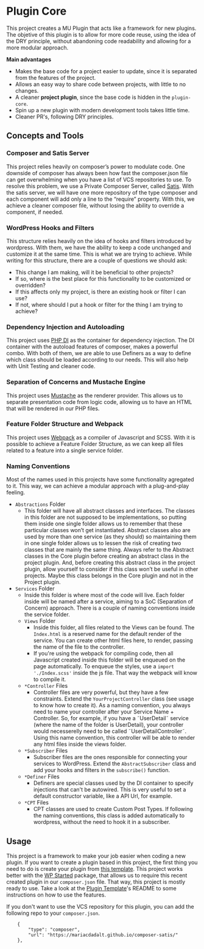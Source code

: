 # Plugin Core

This project creates a MU Plugin that acts like a framework for new plugins. The objetive of this plugin is to allow for more code reuse, using the idea of the DRY principle, without abandoning code readability and allowing for a more modular approach.

**Main advantages**
- Makes the base code for a project easier to update, since it is separated from the features of the project.
- Allows an easy way to share code between projects, with little to no changes.
- A cleaner __project plugin__, since the base code is hidden in the `plugin-core`.
- Spin up a new plugin with modern development tools takes little time.
- Cleaner PR's, following DRY principles.

## Concepts and Tools

### Composer and Satis Server

This project relies heavily on composer’s power to modulate code. One downside of composer has always been how fast the composer.json file can get overwhelming when you have a list of VCS repositories to use. To resolve this problem, we use a Private Composer Server, called [Satis](https://github.com/composer/satis). With the satis server, we will have one more repository of the type composer and each component will add only a line to the “require” property. With this, we achieve a cleaner composer file, without losing the ability to override a component, if needed.

### WordPress Hooks and Filters

This structure relies heavily on the idea of hooks and filters introduced by wordpress. With them, we have the ability to keep a code unchanged and customize it at the same time. This is what we are trying to achieve. While writing for this structure, there are a couple of questions we should ask:
- This change I am making, will it be beneficial to other projects?
- If so, where is the best place for this functionality to be customized or overridden?
- If this affects only my project, is there an existing hook or filter I can use?
- If not, where should I put a hook or filter for the thing I am trying to achieve?

### Dependency Injection and Autoloading

This project uses [PHP DI](https://php-di.org/doc/) as the container for dependency injection. The DI container with the autoload features of composer, makes a powerful combo. With both of them, we are able to use Definers as a way to define which class should be loaded according to our needs. This will also help with Unit Testing and cleaner code.

### Separation of Concerns and Mustache Engine

This project uses [Mustache](https://github.com/bobthecow/mustache.php) as the renderer provider. This allows us to separate presentation code from logic code, allowing us to have an HTML that will be rendered in our PHP files.

### Feature Folder Structure and Webpack

This project uses [Webpack](https://webpack.js.org/) as a compiler of Javascript and SCSS. With it is possible to achieve a Feature Folder Structure, as we can keep all files related to a feature into a single service folder.

### Naming Conventions

Most of the names used in this projects have some functionality agregated to it. This way, we can achieve a modular approach with a plug-and-play feeling.

- `Abstractions` Folder
	- This folder will have all abstract classes and interfaces. The classes in this folder are not supposed to be implementations, so putting them inside one single folder allows us to remember that these particular classes won’t get instantiated. Abstract classes also are used by more than one service (as they should) so maintaining them in one single folder allows us to lessen the risk of creating two classes that are mainly the same thing. Always refer to the Abstract classes in the Core plugin before creating an abstract class in the project plugin. And, before creating this abstract class in the project plugin, allow yourself to consider if this class won’t be useful in other projects. Maybe this class belongs in the Core plugin and not in the Project plugin.
- `Services` Folder
	- Inside this folder is where most of the code will live. Each folder inside will be named after a service, aiming to a SoC (Separation of Concern) approach. There is a couple of naming conventions inside the service folder.
	- `Views` Folder
		- Inside this folder, all files related to the Views can be found. The `Index.html` is a reserved name for the default render of the service. You can create other html files here, to render, passing the name of the file to the controller.
		- If you're using the webpack for compiling code, then all Javascript created inside this folder will be enqueued on the page automatically. To enqueue the styles, use a `import './Index.scss'` inside the js file. That way the webpack will know to compile it.
	- `*Controller` Files
		- Controller files are very powerful, but they have a few constraints. Extend the `YourProjectController` class (see usage to know how to create it). As a naming convention, you always need to name your controller after your Service Name + Controller. So, for example, if you have a ˜UserDetail˜ service (where the name of the folder is UserDetail), your controller would necesserelly need to be called ˜UserDetailController˜. Using this name convention, this controller will be able to render any html files inside the views folder.
	- `*Subscriber` Files
		- Subscriber files are the ones responsible for connecting your services to WordPress. Extend the `AbstractSubscriber` class and add your hooks and filters in the `subscribe()` function.
	- `*Definer` Files
		- Definers are special classes used by the DI container to specify injections that can't be autowired. This is very useful to set a default constructor variable, like a API Url, for example.
	- `*CPT` Files
		- CPT classes are used to create Custom Post Types. If following the naming conventions, this class is added automatically to wordpress, without the need to hook it in a subscriber.

## Usage

This project is a framework to make your job easier when coding a new plugin. If you want to create a plugin based in this project, the first thing you need to do is create your plugin from [this template](https://github.com/mariacdadalt/plugin-template/generate). This project works better with the [WP Started](https://wecodemore.github.io/wpstarter/) package, that allows us to require this recent created plugin in our `composer.json` file. That way, this project is mostly ready to use. Take a look at the [Plugin Template](https://github.com/mariacdadalt/plugin-template)'s README to some instructions on how to use the features.

If you don't want to use the VCS repository for this plugin, you can add the following repo to your `composer.json`.

```
	{
		"type": "composer",
		"url": "https://mariacdadalt.github.io/composer-satis/"
	},
```
